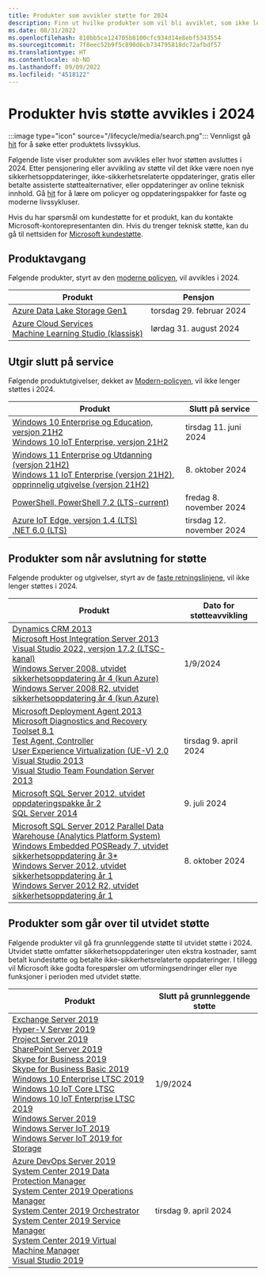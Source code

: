 ```yaml
---
title: Produkter som avvikler støtte for 2024
description: Finn ut hvilke produkter som vil bli avviklet, som ikke lenger vil bli støttet eller som vil bli flyttet fra vanlig støtte til utvidet støtte i 2024.
ms.date: 08/31/2022
ms.openlocfilehash: 810bb5ce124705b8100cfc934d14e8ebf5343554
ms.sourcegitcommit: 7f8eec52b9f5c890d6cb734795818dc72afbdf57
ms.translationtype: HT
ms.contentlocale: nb-NO
ms.lasthandoff: 09/09/2022
ms.locfileid: "4518122"
---
```

# <a name="products-ending-support-in-2024"></a>Produkter hvis støtte avvikles i 2024

:::image type="icon" source="/lifecycle/media/search.png":::
Vennligst gå [hit](/lifecycle/products/) for å søke etter produktets livssyklus.

Følgende liste viser produkter som avvikles eller hvor støtten avsluttes i 2024. Etter pensjonering eller avvikling av støtte vil det ikke være noen nye sikkerhetsoppdateringer, ikke-sikkerhetsrelaterte oppdateringer, gratis eller betalte assisterte støttealternativer, eller oppdateringer av online teknisk innhold. Gå [hit](/lifecycle/overview/product-end-of-support-overview) for å lære om policyer og oppdateringspakker for faste og moderne livssykluser.

Hvis du har spørsmål om kundestøtte for et produkt, kan du kontakte Microsoft-kontorepresentanten din. Hvis du trenger teknisk støtte, kan du gå til nettsiden for [Microsoft kundestøtte](https://support.microsoft.com/contactus/?ws=support).

## <a name="product-retirements"></a>Produktavgang

Følgende produkter, styrt av den [moderne policyen](/lifecycle/policies/modern), vil avvikles i 2024.

| Produkt | Pensjon |
| --- | --- |
| [Azure Data Lake Storage Gen1](/lifecycle/products/azure-data-lake-storage-gen1?branch=live)<br> | torsdag 29. februar 2024 |
| [Azure Cloud Services](/lifecycle/products/azure-cloud-services-classic?branch=live)<br>[Machine Learning Studio (klassisk)](/lifecycle/products/machine-learning-studio-classic?branch=live)<br> | lørdag 31. august 2024 |


## <a name="release-end-of-servicing"></a>Utgir slutt på service

Følgende produktutgivelser, dekket av [Modern-policyen](/lifecycle/policies/modern), vil ikke lenger støttes i 2024.

| Produkt | Slutt på service |
| --- | --- |
| [Windows 10 Enterprise og Education, versjon 21H2](/lifecycle/products/windows-10-enterprise-and-education?branch=live)<br>[Windows 10 IoT Enterprise, versjon 21H2](/lifecycle/products/windows-10-iot-enterprise?branch=live)<br> | tirsdag 11. juni 2024 |
| [Windows 11 Enterprise og Utdanning (versjon 21H2)](/lifecycle/products/windows-11-enterprise-and-education-version-21h2?branch=live)<br>[Windows 11 IoT Enterprise (versjon 21H2), opprinnelig utgivelse (versjon 21H2)](/lifecycle/products/windows-11-iot-enterprise-version-21h2?branch=live)<br> | 8. oktober 2024 |
| [PowerShell, PowerShell 7.2 (LTS-current)](/lifecycle/products/powershell?branch=live)<br> | fredag 8. november 2024 |
| [Azure IoT Edge, versjon 1.4 (LTS)](/lifecycle/products/azure-iot-edge?branch=live)<br>[.NET 6.0 (LTS)](/lifecycle/products/microsoft-net-and-net-core?branch=live)<br> | tirsdag 12. november 2024 |


## <a name="products-reaching-end-of-support"></a>Produkter som når avslutning for støtte

Følgende produkter og utgivelser, styrt av de [faste retningslinjene](/lifecycle/policies/fixed), vil ikke lenger støttes i 2024.

| Produkt | Dato for støtteavvikling |
| --- | --- |
| [Dynamics CRM 2013](/lifecycle/products/dynamics-crm-2013?branch=live)<br>[Microsoft Host Integration Server 2013](/lifecycle/products/microsoft-host-integration-server-2013?branch=live)<br>[Visual Studio 2022, versjon 17.2 (LTSC-kanal)](/lifecycle/products/visual-studio-2022?branch=live)<br>[Windows Server 2008, utvidet sikkerhetsoppdatering år 4 (kun Azure)](/lifecycle/products/windows-server-2008?branch=live)<br>[Windows Server 2008 R2, utvidet sikkerhetsoppdatering år 4 (kun Azure)](/lifecycle/products/windows-server-2008-r2?branch=live)<br> | 1/9/2024 |
| [Microsoft Deployment Agent 2013](/lifecycle/products/microsoft-deployment-agent-2013?branch=live)<br>[Microsoft Diagnostics and Recovery Toolset 8.1](/lifecycle/products/microsoft-diagnostics-and-recovery-toolset-81?branch=live)<br>[Test Agent, Controller](/lifecycle/products/test-agent-controller?branch=live)<br>[User Experience Virtualization (UE-V) 2.0](/lifecycle/products/user-experience-virtualization-uev-20?branch=live)<br>[Visual Studio 2013](/lifecycle/products/visual-studio-2013?branch=live)<br>[Visual Studio Team Foundation Server 2013](/lifecycle/products/visual-studio-team-foundation-server-2013?branch=live)<br> | tirsdag 9. april 2024 |
| [Microsoft SQL Server 2012, utvidet oppdateringspakke år 2](/lifecycle/products/microsoft-sql-server-2012?branch=live)<br>[SQL Server 2014](/lifecycle/products/sql-server-2014?branch=live)<br> | 9. juli 2024 |
| [Microsoft SQL Server 2012 Parallel Data Warehouse (Analytics Platform System)](/lifecycle/products/microsoft-sql-server-2012-parallel-data-warehouse-analytics-platform-system?branch=live)<br>[Windows Embedded POSReady 7, utvidet sikkerhetsoppdatering år 3*](/lifecycle/products/windows-embedded-posready-7?branch=live)<br>[Windows Server 2012, utvidet sikkerhetsoppdatering år 1](/lifecycle/products/windows-server-2012?branch=live)<br>[Windows Server 2012 R2, utvidet sikkerhetsoppdatering år 1](/lifecycle/products/windows-server-2012-r2?branch=live)<br> | 8. oktober 2024 |


## <a name="products-moving-to-extended-support"></a>Produkter som går over til utvidet støtte

Følgende produkter vil gå fra grunnleggende støtte til utvidet støtte i 2024. Utvidet støtte omfatter sikkerhetsoppdateringer uten ekstra kostnader, samt betalt kundestøtte og betalte ikke-sikkerhetsrelaterte oppdateringer. I tillegg vil Microsoft ikke godta forespørsler om utformingsendringer eller nye funksjoner i perioden med utvidet støtte.

| Produkt | Slutt på grunnleggende støtte |
| --- | --- |
| [Exchange Server 2019](/lifecycle/products/exchange-server-2019?branch=live)<br>[Hyper-V Server 2019](/lifecycle/products/hyperv-server-2019?branch=live)<br>[Project Server 2019](/lifecycle/products/project-server-2019?branch=live)<br>[SharePoint Server 2019](/lifecycle/products/sharepoint-server-2019?branch=live)<br>[Skype for Business 2019](/lifecycle/products/skype-for-business-2019?branch=live)<br>[Skype for Business Basic 2019](/lifecycle/products/skype-for-business-server-2019?branch=live)<br>[Windows 10 Enterprise LTSC 2019](/lifecycle/products/windows-10-enterprise-ltsc-2019?branch=live)<br>[Windows 10 IoT Core LTSC](/lifecycle/products/windows-10-iot-core-ltsc?branch=live)<br>[Windows 10 IoT Enterprise LTSC 2019](/lifecycle/products/windows-10-iot-enterprise-ltsc-2019?branch=live)<br>[Windows Server 2019](/lifecycle/products/windows-server-2019?branch=live)<br>[Windows Server IoT 2019](/lifecycle/products/windows-server-iot-2019?branch=live)<br>[Windows Server IoT 2019 for Storage](/lifecycle/products/windows-server-iot-2019-for-storage?branch=live)<br> | 1/9/2024 |
| [Azure DevOps Server 2019](/lifecycle/products/azure-devops-server-2019?branch=live)<br>[System Center 2019 Data Protection Manager](/lifecycle/products/system-center-2019-data-protection-manager?branch=live)<br>[System Center 2019 Operations Manager](/lifecycle/products/system-center-2019-operations-manager?branch=live)<br>[System Center 2019 Orchestrator](/lifecycle/products/system-center-2019-orchestrator?branch=live)<br>[System Center 2019 Service Manager](/lifecycle/products/system-center-2019-service-manager?branch=live)<br>[System Center 2019 Virtual Machine Manager](/lifecycle/products/system-center-2019-virtual-machine-manager?branch=live)<br>[Visual Studio 2019](/lifecycle/products/visual-studio-2019?branch=live)<br> | tirsdag 9. april 2024 |
